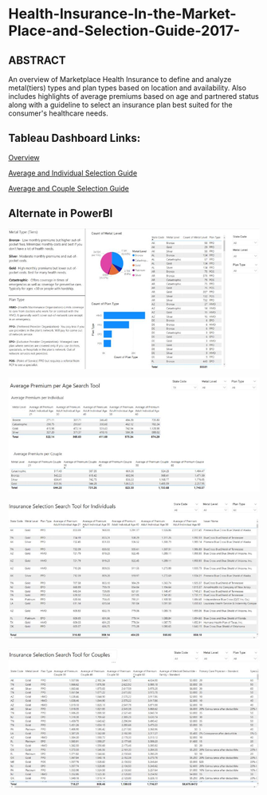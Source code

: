 # Health-Insurance-In-the-Market-Place-and-Selection-Guide-2017-

## ABSTRACT

An overview of Marketplace Health Insurance to define and analyze metal(tiers) types and plan types based on location and availability. Also includes highlights of average premiums based on age and partnered status along with a guideline to select an insurance plan best suited for the consumer's healthcare needs. 

## Tableau Dashboard Links:

<a href="https://public.tableau.com/app/profile/kishan.patel2847/viz/HealthInsurance13Overview/Highlights">Overview</a>

<a href="https://public.tableau.com/app/profile/kishan.patel2847/viz/OverviewofHealthInsuranceintheMarketPlaceandSelectionToolsfor201723/IndvPlanSelection">Average and Individual Selection Guide</a>

<a href="https://public.tableau.com/app/profile/kishan.patel2847/viz/HealthInsurance33SelectionToolforCouples/CouplePlanSelection">Average and Couple Selection Guide</a>


## Alternate in PowerBI

<img src =
"https://github.com/Kishp92/Health-Insurance-In-the-Market-Place-and-Selection-Guide-2017-/blob/28ce4cd5623ca9496cd46fb545c144479f8c0c09/PB%20overview.jpg" />

<img src =
"https://github.com/Kishp92/Health-Insurance-In-the-Market-Place-and-Selection-Guide-2017-/blob/28ce4cd5623ca9496cd46fb545c144479f8c0c09/PB%20avg%20prem.jpg" />

<img src =
"https://github.com/Kishp92/Health-Insurance-In-the-Market-Place-and-Selection-Guide-2017-/blob/28ce4cd5623ca9496cd46fb545c144479f8c0c09/PB%20Indiv.jpg" />


<img src =
"https://github.com/Kishp92/Health-Insurance-In-the-Market-Place-and-Selection-Guide-2017-/blob/28ce4cd5623ca9496cd46fb545c144479f8c0c09/PB%20Couples.jpg" />
